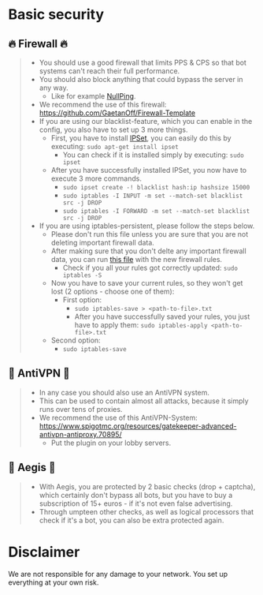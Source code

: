 # Basic security

## :fire: Firewall :fire:
> - You should use a good firewall that limits PPS & CPS so that bot systems can't reach their full performance.
> - You should also block anything that could bypass the server in any way.
>   - Like for example [NullPing](https://www.spigotmc.org/wiki/firewall-guide/).
> - We recommend the use of this firewall: https://github.com/GaetanOff/Firewall-Template
> - If you are using our blacklist-feature, which you can enable in the config, you also have to set up 3 more things.
>   - First, you have to install [IPSet](https://confluence.jaytaala.com/display/TKB/Using+ipset+to+block+IP+addresses+-+firewall), you can easily do this by executing: `sudo apt-get install ipset`
>     - You can check if it is installed simply by executing: `sudo ipset`
>   - After you have successfully installed IPSet, you now have to execute 3 more commands.
>     - `sudo ipset create -! blacklist hash:ip hashsize 15000`
>     - `sudo iptables -I INPUT -m set --match-set blacklist src -j DROP`
>     - `sudo iptables -I FORWARD -m set --match-set blacklist src -j DROP`
> - If you are using iptables-persistent, please follow the steps below.
>   - Please don't run this file unless you are sure that you are not deleting important firewall data.
>   - After making sure that you don't delte any important firewall data, you can run [this file](https://github.com/GaetanOff/Firewall-Template/blob/master/rules) with the new firewall rules.
>     - Check if you all your rules got correctly updated: `sudo iptables -S`
>   - Now you have to save your current rules, so they won't get lost (2 options - choose one of them):
>     - First option:
>       - `sudo iptables-save > <path-to-file>.txt`
>       - After you have successfully saved your rules, you just have to apply them: `sudo iptables-apply <path-to-file>.txt`
>   - Second option:
>     - `sudo iptables-save`

## :rocket: AntiVPN :rocket:
> - In any case you should also use an AntiVPN system.
> - This can be used to contain almost all attacks, because it simply runs over tens of proxies.
> - We recommend the use of this AntiVPN-System: https://www.spigotmc.org/resources/gatekeeper-advanced-antivpn-antiproxy.70895/
>   - Put the plugin on your lobby servers.

## :wrench: Aegis :wrench:
> - With Aegis, you are protected by 2 basic checks (drop + captcha), which certainly don't bypass all bots, but you have to buy a subscription of 15+ euros - if it's not even false advertising.
> - Through umpteen other checks, as well as logical processors that check if it's a bot, you can also be extra protected again.

# Disclaimer
We are not responsible for any damage to your network. You set up everything at your own risk.
